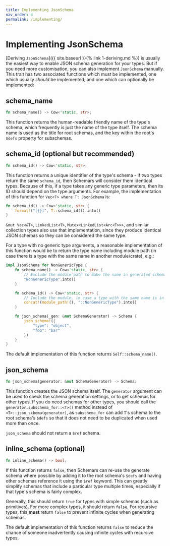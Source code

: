 ```yaml
---
title: Implementing JsonSchema
nav_order: 4
permalink: /implementing/
---
```


# Implementing JsonSchema

[Deriving `JsonSchema`]({{ site.baseurl }}{% link 1-deriving.md %}) is usually the easiest way to enable JSON schema generation for your types. But if you need more customisation, you can also implement `JsonSchema` manually. This trait has two associated functions which must be implemented, one which usually _should_ be implemented, and one which can optionally be implemented:

## schema_name

```rust
fn schema_name() -> Cow<'static, str>;
```

This function returns the human-readable friendly name of the type's schema, which frequently is just the name of the type itself. The schema name is used as the title for root schemas, and the key within the root's `$defs` property for subschemas.

## schema_id (optional but recommended)

```rust
fn schema_id() -> Cow<'static, str>;
```

This function returns a unique identifier of the type's schema - if two types return the same `schema_id`, then Schemars will consider them identical types. Because of this, if a type takes any generic type parameters, then its ID should depend on the type arguments. For example, the implementation of this function for `Vec<T> where T: JsonSchema` is:

```rust
fn schema_id() -> Cow<'static, str> {
    format!("[{}]", T::schema_id()).into()
}
```

`&mut Vec<&T>`, `LinkedList<T>`, `Mutex<LinkedList<Arc<T>>>`, and similar collection types also use that implementation, since they produce identical JSON schemas so they can be considered the same type.

For a type with no generic type arguments, a reasonable implementation of this function would be to return the type name including module path (in case there is a type with the same name in another module/crate), e.g.:

```rust
impl JsonSchema for NonGenericType {
    fn schema_name() -> Cow<'static, str> {
        // Exclude the module path to make the name in generated schemas clearer.
        "NonGenericType".into()
    }

    fn schema_id() -> Cow<'static, str> {
        // Include the module, in case a type with the same name is in another module/crate
        concat!(module_path!(), "::NonGenericType").into()
    }

    fn json_schema(_gen: &mut SchemaGenerator) -> Schema {
        json_schema!({
            "type": "object",
            "foo": "bar"
        })
    }
}
```

The default implementation of this function returns `Self::schema_name()`.

## json_schema

```rust
fn json_schema(generator: &mut SchemaGenerator) -> Schema;
```

This function creates the JSON schema itself. The `generator` argument can be used to check the schema generation settings, or to get schemas for other types. If you do need schemas for other types, you should call the `generator.subschema_for::<T>()` method instead of `<T>::json_schema(generator)`, as `subschema_for` can add `T`'s schema to the root schema's `$defs` so that it does not need to be duplicated when used more than once.

`json_schema` should not return a `$ref` schema.

## inline_schema (optional)

```rust
fn inline_schema() -> bool;
```

If this function returns `false`, then Schemars can re-use the generate schema where possible by adding it to the root schema's `$defs` and having other schemas reference it using the `$ref` keyword. This can greatly simplify schemas that include a particular type multiple times, especially if that type's schema is fairly complex.

Generally, this should return `true` for types with simple schemas (such as primitives). For more complex types, it should return `false`. For recursive types, this **must** return `false` to prevent infinite cycles when generating schemas.

The default implementation of this function returns `false` to reduce the chance of someone inadvertently causing infinite cycles with recursive types.
